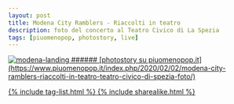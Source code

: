 ```yaml
---
layout: post
title: Modena City Ramblers - Riaccolti in teatro
description: foto del concerto al Teatro Civico di La Spezia
tags: [piuomenopop, photostory, live]
---
```


<a href="https://www.piuomenopop.it/index.php/2020/02/02/modena-city-ramblers-riaccolti-in-teatro-teatro-civico-di-spezia-foto/" >
<img alt="modena-landing" src="https://res.cloudinary.com/lorenzoantei-github-io/image/upload/v1597662080/live/modena_mi2krr.jpg">
###### [photostory su piuomenopop.it](https://www.piuomenopop.it/index.php/2020/02/02/modena-city-ramblers-riaccolti-in-teatro-teatro-civico-di-spezia-foto/)

{% include tag-list.html %}
{% include sharealike.html %}
